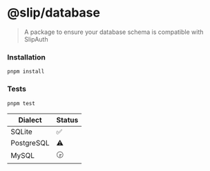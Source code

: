 # @slip/database

> A package to ensure your database schema is compatible with SlipAuth

### Installation

```shell
pnpm install
```
### Tests

```shell
pnpm test
```

| Dialect| Status |
|---|---|
| SQLite | ✅ |
| PostgreSQL | ⚠️ |
| MySQL | 🕞 |